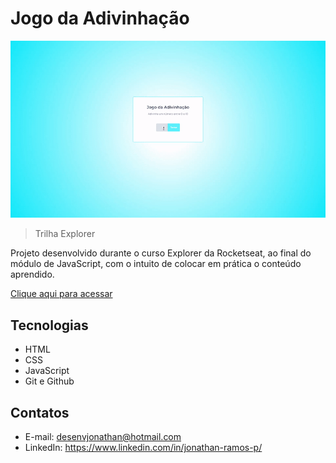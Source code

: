 # Jogo da Adivinhação

![preview](./.github/preview.gif)

> Trilha Explorer

Projeto desenvolvido durante o curso Explorer da Rocketseat, ao final do módulo de JavaScript, com o intuito de colocar em prática o conteúdo aprendido.

[Clique aqui para acessar](https://desenvjonathan.github.io/guessing-game/)

## Tecnologias

- HTML
- CSS
- JavaScript
- Git e Github

## Contatos

- E-mail: desenvjonathan@hotmail.com
- LinkedIn: https://www.linkedin.com/in/jonathan-ramos-p/
